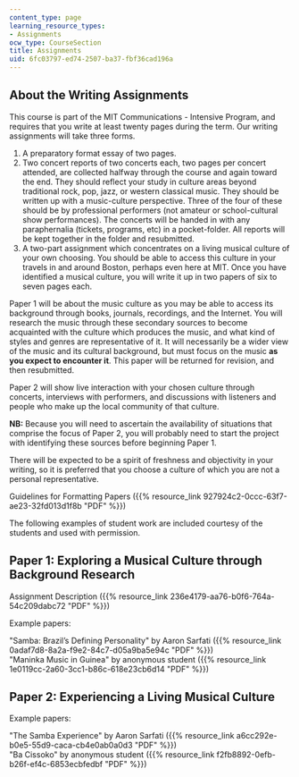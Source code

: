```yaml
---
content_type: page
learning_resource_types:
- Assignments
ocw_type: CourseSection
title: Assignments
uid: 6fc03797-ed74-2507-ba37-fbf36cad196a
---
```


About the Writing Assignments
-----------------------------

This course is part of the MIT Communications - Intensive Program, and requires that you write at least twenty pages during the term. Our writing assignments will take three forms.

1.  A preparatory format essay of two pages.
2.  Two concert reports of two concerts each, two pages per concert attended, are collected halfway through the course and again toward the end. They should reflect your study in culture areas beyond traditional rock, pop, jazz, or western classical music. They should be written up with a music-culture perspective. Three of the four of these should be by professional performers (not amateur or school-cultural show performances). The concerts will be handed in with any paraphernalia (tickets, programs, etc) in a pocket-folder. All reports will be kept together in the folder and resubmitted.
3.  A two-part assignment which concentrates on a living musical culture of your own choosing. You should be able to access this culture in your travels in and around Boston, perhaps even here at MIT. Once you have identified a musical culture, you will write it up in two papers of six to seven pages each.

Paper 1 will be about the music culture as you may be able to access its background through books, journals, recordings, and the Internet. You will research the music through these secondary sources to become acquainted with the culture which produces the music, and what kind of styles and genres are representative of it. It will necessarily be a wider view of the music and its cultural background, but must focus on the music **as you expect to encounter it**. This paper will be returned for revision, and then resubmitted.

Paper 2 will show live interaction with your chosen culture through concerts, interviews with performers, and discussions with listeners and people who make up the local community of that culture.

**NB:** Because you will need to ascertain the availability of situations that comprise the focus of Paper 2, you will probably need to start the project with identifying these sources before beginning Paper 1.

There will be expected to be a spirit of freshness and objectivity in your writing, so it is preferred that you choose a culture of which you are not a personal representative.

Guidelines for Formatting Papers ({{% resource_link 927924c2-0ccc-63f7-ae23-32fd013d1f8b "PDF" %}})

The following examples of student work are included courtesy of the students and used with permission.

Paper 1: Exploring a Musical Culture through Background Research
----------------------------------------------------------------

Assignment Description ({{% resource_link 236e4179-aa76-b0f6-764a-54c209dabc72 "PDF" %}})

Example papers:

"Samba: Brazil’s Defining Personality" by Aaron Sarfati ({{% resource_link 0adaf7d8-8a2a-f9e2-84c7-d05a9ba5e94c "PDF" %}})  
"Maninka Music in Guinea" by anonymous student ({{% resource_link 1e0119cc-2a60-3cc1-b86c-618e23cb6d14 "PDF" %}})

Paper 2: Experiencing a Living Musical Culture
----------------------------------------------

Example papers:

"The Samba Experience" by Aaron Sarfati ({{% resource_link a6cc292e-b0e5-55d9-caca-cb4e0ab0a0d3 "PDF" %}})  
"Ba Cissoko" by anonymous student ({{% resource_link f2fb8892-0efb-b26f-ef4c-6853ecbfedbf "PDF" %}})